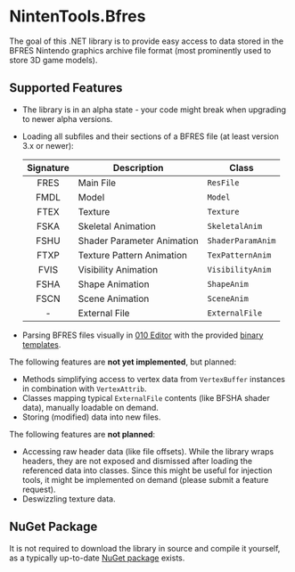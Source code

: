 # NintenTools.Bfres

The goal of this .NET library is to provide easy access to data stored in the BFRES Nintendo graphics archive file format (most prominently used to store 3D game models).

## Supported Features

- The library is in an alpha state - your code might break when upgrading to newer alpha versions.
- Loading all subfiles and their sections of a BFRES file (at least version 3.x or newer):

    | Signature | Description                | Class             |
    |:---------:|----------------------------|-------------------|
    | FRES      | Main File                  | `ResFile`         |
    | FMDL      | Model                      | `Model`           |
    | FTEX      | Texture                    | `Texture`         |
    | FSKA      | Skeletal Animation         | `SkeletalAnim`    |
    | FSHU      | Shader Parameter Animation | `ShaderParamAnim` |
    | FTXP      | Texture Pattern Animation  | `TexPatternAnim`  |
    | FVIS      | Visibility Animation       | `VisibilityAnim`  |
    | FSHA      | Shape Animation            | `ShapeAnim`       |
    | FSCN      | Scene Animation            | `SceneAnim`       |
    | -         | External File              | `ExternalFile`    |
 
- Parsing BFRES files visually in [010 Editor](https://www.sweetscape.com/010editor/) with the provided [binary templates](https://github.com/Syroot/NintenTools.Bfres/tree/master/other/010%20Binary%20Templates).

The following features are **not yet implemented**, but planned:
- Methods simplifying access to vertex data from `VertexBuffer` instances in combination with `VertexAttrib`.
- Classes mapping typical `ExternalFile` contents (like BFSHA shader data), manually loadable on demand.
- Storing (modified) data into new files.

The following features are **not planned**:
- Accessing raw header data (like file offsets). While the library wraps headers, they are not exposed and dismissed after loading the referenced data into classes. Since this might be useful for injection tools, it might be implemented on demand (please submit a feature request).
- Deswizzling texture data.

## NuGet Package

It is not required to download the library in source and compile it yourself, as a typically up-to-date [NuGet package](https://www.nuget.org/packages/Syroot.NintenTools.Bfres) exists.
